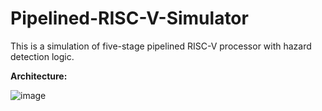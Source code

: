 # Pipelined-RISC-V-Simulator

This is a simulation of five-stage pipelined RISC-V processor with hazard detection logic. 


**Architecture:**

![image](https://github.com/SUPRA-ATKINSON/Pipelined-RISC-V-Simulator/assets/76468063/b7e254da-d4b8-4d2c-9f5c-3ea9cb5b71f2)
